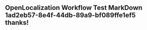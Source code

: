 <properties
ms.topic="hero-topic"
ms.test1="hero-topic"
ms.test2="test"/>


## OpenLocalization Workflow Test MarkDown 1ad2eb57-8e4f-44db-89a9-bf089ffe1ef5 thanks!



<!--HONumber=Aug16_HO4-->



